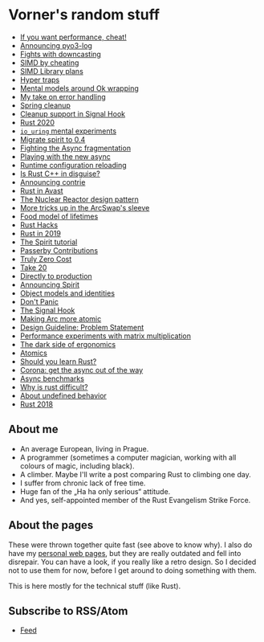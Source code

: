 # Vorner's random stuff

* [If you want performance, cheat!](_posts/2020-09-03-performance-cheating.md)
* [Announcing pyo3-log](_posts/2020-08-08-pyo3-log.md)
* [Fights with downcasting](_posts/2020-08-02-fights-with-downcasting.md)
* [SIMD by cheating](_posts/2020-06-21-simd-by-cheating.md)
* [SIMD Library plans](_posts/2020-05-08-simd-library-plans.md)
* [Hyper traps](_posts/2020-04-13-hyper-traps.md)
* [Mental models around Ok wrapping](_posts/2020-04-09-wrapping-mental-models.md)
* [My take on error handling](_posts/2020-04-05-error-handling.md)
* [Spring cleanup](_posts/2020-03-01-spring-cleanup.md)
* [Cleanup support in Signal Hook](_posts/2019-11-24-signal-hook-cleanup.md)
* [Rust 2020](_posts/2019-11-12-rust-2020.md)
* [`io_uring` mental experiments](_posts/2019-11-03-io-uring-mental-experiments.md)
* [Migrate spirit to 0.4](_posts/2019-10-19-migrate-spirit-to-0-4.md)
* [Fighting the Async fragmentation](_posts/2019-09-29-figthting-the-async-fragmentation.md)
* [Playing with the new async](_posts/2019-09-15-play-with-new-async.md)
* [Runtime configuration reloading](_posts/2019-08-11-runtime-configuration-reloading.md)
* [Is Rust C++ in disguise?](_posts/2019-07-20-cpp-in-disguise.md)
* [Announcing contrie](_posts/2019-06-09-announcing-contrie.md)
* [Rust in Avast](_posts/2019-05-19-rust-in-avast.md)
* [The Nuclear Reactor design pattern](_posts/2019-04-21-nuclear-reactor-design-pattern.md)
* [More tricks up in the ArcSwap's sleeve](_posts/2019-04-06-tricks-in-arc-swap.md)
* [Food model of lifetimes](_posts/2019-03-20-food-lifetimes.md)
* [Rust Hacks](_posts/2019-02-03-hacks.md)
* [Rust in 2019](_posts/2018-12-27-rust-2019.md)
* [The Spirit tutorial](_posts/2018-12-09-Spirit-Tutorial.md)
* [Passerby Contributions](_posts/2018-11-18-passerby-contributions.md)
* [Truly Zero Cost](_posts/2018-11-11-truly-zero-cost.md)
* [Take 20](_posts/2018-10-21-Take-20.md)
* [Directly to production](_posts/2018-09-25-Directly-To-Production.md)
* [Announcing Spirit](_posts/2018-09-03-Announcing-Spirit.md)
* [Object models and identities](_posts/2018-08-12-Object-models-and-identities.md)
* [Don't Panic](_posts/2018-07-22-dont_panic.md)
* [The Signal Hook](_posts/2018-06-28-signal-hook.md)
* [Making Arc more atomic](_posts/2018-06-24-arc-more-atomic.md)
* [Design Guideline: Problem Statement](_posts/2018-06-10-design-guideline-problem-statement.md)
* [Performance experiments with matrix multiplication](_posts/2018-05-12-Mat-perf.md)
* [The dark side of ergonomics](_posts/2018-04-08-Dark-side-of-ergonomics.md)
* [Atomics](_posts/2018-03-25-Atomics.md)
* [Should you learn Rust?](_posts/2018-03-11-Should-you-learn-rust.md)
* [Corona: get the async out of the way](corona-04.md)
* [Async benchmarks](async-bench.md)
* [Why is rust difficult?](difficult.md)
* [About undefined behavior](undefined.md)
* [Rust 2018](rust-2018.md)

## About me

* An average European, living in Prague.
* A programmer (sometimes a computer magician, working with all colours of
  magic, including black).
* A climber. Maybe I'll write a post comparing Rust to climbing one day.
* I suffer from chronic lack of free time.
* Huge fan of the „Ha ha only serious“ attitude.
* And yes, self-appointed member of the Rust Evangelism Strike Force.

## About the pages

These were thrown together quite fast (see above to know why). I also do have my
[personal web pages](https://vorner.cz/en), but they are really outdated and
fell into disrepair. You can have a look, if you really like a retro design. So
I decided not to use them for now, before I get around to doing something with
them.

This is here mostly for the technical stuff (like Rust).

## Subscribe to RSS/Atom
* [Feed](/feed.xml)
